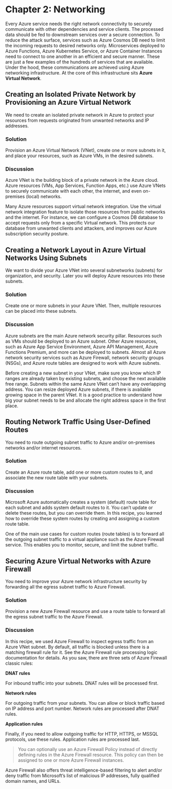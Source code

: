 # Chapter 2: Networking

Every Azure service needs the right network connectivity to securely communicate with other dependencies and service clients. 
The processed data should be fed to downstream services over a secure connection. 
To reduce the attack surface, services such as Azure Cosmos DB need to limit the incoming requests to desired networks only. 
Microservices deployed to Azure Functions, Azure Kubernetes Service, 
or Azure Container Instances need to connect to one another in an efficient and secure manner. 
These are just a few examples of the hundreds of services that are available. 
Under the hood, these communications are achieved using Azure networking infrastructure. 
At the core of this infrastructure sits **Azure Virtual Network**.

## Creating an Isolated Private Network by Provisioning an Azure Virtual Network

We need to create an isolated private network in Azure to protect your resources 
from requests originated from unwanted networks and IP addresses.

### Solution

Provision an Azure Virtual Network (VNet), create one or more subnets in it, 
and place your resources, such as Azure VMs, in the desired subnets.

### Discussion

Azure VNet is the building block of a private network in the Azure cloud.  
Azure resources (VMs, App Services, Function Apps, etc.) use Azure VNets 
to securely communicate with each other, the internet, and even on-premises (local) networks.

Many Azure resources support virtual network integration. 
Use the virtual network integration feature to isolate those resources from public networks and the internet. 
For instance, we can configure a Cosmos DB database to accept requests only from a specific Virtual network. 
This protects our database from unwanted clients and attackers, and improves our Azure subscription security posture.

## Creating a Network Layout in Azure Virtual Networks Using Subnets

We want to divide your Azure VNet into several subnetworks (subnets) for organization, 
and security. Later you will deploy Azure resources into these subnets.

### Solution

Create one or more subnets in your Azure VNet. 
Then, multiple resources can be placed into these subnets.

### Discussion

Azure subnets are the main Azure network security pillar. 
Resources such as VMs should be deployed to an Azure subnet. 
Other Azure resources, such as Azure App Service Environment, 
Azure API Management, Azure Functions Premium, and more 
can be deployed to subnets. 
Almost all Azure network security services such as Azure Firewall, 
network security groups (NSGs), and Azure route tables 
are designed to work with Azure subnets.

Before creating a new subnet in your VNet, 
make sure you know which IP ranges are already taken by existing subnets, 
and choose the next available free range. 
Subnets within the same Azure VNet can’t have any overlapping address. 
You can resize deployed Azure subnets, 
if there is available growing space in the parent VNet. 
It is a good practice to understand how big your subnet needs to be 
and allocate the right address space in the first place.

## Routing Network Traffic Using User-Defined Routes

You need to route outgoing subnet traffic to Azure and/or on-premises networks and/or internet resources.

### Solution

Create an Azure route table, add one or more custom routes to it, and associate the new route table with your subnets.

### Discussion

Microsoft Azure automatically creates a system (default) route table for each subnet and adds system default routes to it. You can’t update or delete these routes, but you can override them. In this recipe, you learned how to override these system routes by creating and assigning a custom route table.

One of the main use cases for custom routes (route tables) is to forward all the outgoing subnet traffic to a virtual appliance such as the Azure Firewall service. This enables you to monitor, secure, and limit the subnet traffic.

## Securing Azure Virtual Networks with Azure Firewall

You need to improve your Azure network infrastructure security by forwarding all the egress subnet traffic to Azure Firewall.

### Solution

Provision a new Azure Firewall resource and use a route table to forward all the egress subnet traffic to the Azure Firewall.

### Discussion

In this recipe, we used Azure Firewall to inspect egress traffic from an Azure VNet subnet. By default, all traffic is blocked unless there is a matching firewall rule for it. See the Azure Firewall rule processing logic documentation for details. As you saw, there are three sets of Azure Firewall classic rules:

**DNAT rules**

For inbound traffic into your subnets. DNAT rules will be processed first.

**Network rules**

For outgoing traffic from your subnets. You can allow or block traffic based on IP address and port number. Network rules are processed after DNAT rules.

**Application rules**

Finally, if you need to allow outgoing traffic for HTTP, HTTPS, or MSSQL protocols, use these rules. Application rules are processed last.

> You can optionally use an Azure Firewall Policy instead of directly defining rules in the Azure Firewall resource. This policy can then be assigned to one or more Azure Firewall instances.

Azure Firewall also offers threat intelligence-based filtering to alert and/or deny traffic from Microsoft’s list of malicious IP addresses, fully qualified domain names, and URLs.


